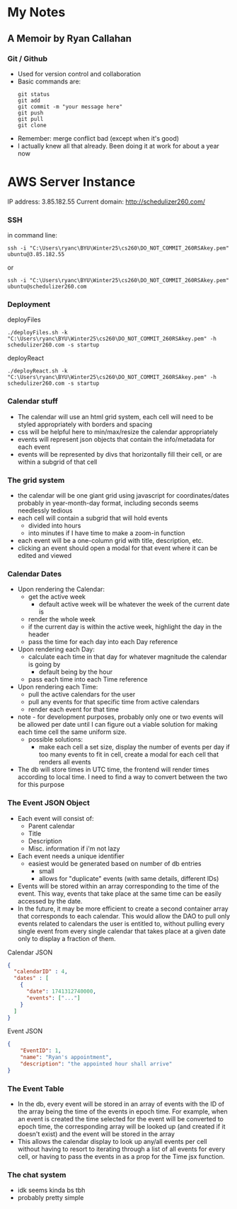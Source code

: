 # My Notes
## A Memoir by Ryan Callahan

### Git / Github
- Used for version control and collaboration
- Basic commands are:
  ```
  git status
  git add
  git commit -m "your message here"
  git push
  git pull
  git clone
  ```
- Remember: merge conflict bad (except when it's good)
- I actually knew all that already. Been doing it at work for about a year now

# AWS Server Instance
IP address: 3.85.182.55
Current domain: http://schedulizer260.com/

### SSH
in command line:
```
ssh -i "C:\Users\ryanc\BYU\Winter25\cs260\DO_NOT_COMMIT_260RSAkey.pem" ubuntu@3.85.182.55
```
or 
```
ssh -i "C:\Users\ryanc\BYU\Winter25\cs260\DO_NOT_COMMIT_260RSAkey.pem" ubuntu@schedulizer260.com
```

### Deployment

deployFiles
```
./deployFiles.sh -k "C:\Users\ryanc\BYU\Winter25\cs260\DO_NOT_COMMIT_260RSAkey.pem" -h schedulizer260.com -s startup
```

deployReact
```
./deployReact.sh -k "C:\Users\ryanc\BYU\Winter25\cs260\DO_NOT_COMMIT_260RSAkey.pem" -h schedulizer260.com -s startup
```


### Calendar stuff
 - The calendar will use an html grid system, each cell will need to be styled appropriately with borders and spacing
 - css will be helpful here to min/max/resize the calendar appropriately
 - events will represent json objects that contain the info/metadata for each event
 - events will be represented by divs that horizontally fill their cell, or are within a subgrid of that cell

### The grid system
 - the calendar will be one giant grid using javascript for coordinates/dates probably in year-month-day format, including
    seconds seems needlessly tedious
 - each cell will contain a subgrid that will hold events
   - divided into hours
   - into minutes if I have time to make a zoom-in function
 - each event will be a one-column grid with title, description, etc.
 - clicking an event should open a modal for that event where it can be edited and viewed

### Calendar Dates
 - Upon rendering the Calendar:
   - get the active week
     - default active week will be whatever the week of the current date is
   - render the whole week
   - if the current day is within the active week, highlight the day in the header
   - pass the time for each day into each Day reference
 - Upon rendering each Day:
   - calculate each time in that day for whatever magnitude the calendar is going by
     - default being by the hour
   - pass each time into each Time reference
 - Upon rendering each Time:
   - pull the active calendars for the user
   - pull any events for that specific time from active calendars
   - render each event for that time
 - note - for development purposes, probably only one or two events will be allowed per date until I can figure out a
   viable solution for making each time cell the same uniform size.
   - possible solutions:
     - make each cell a set size, display the number of events per day if too many events to fit in cell, create a
       modal for each cell that renders all events
 - The db will store times in UTC time, the frontend will render times according to local time. I need to find a way
   to convert between the two for this purpose

### The Event JSON Object
 - Each event will consist of:
   - Parent calendar
   - Title
   - Description
   - Misc. information if i'm not lazy
 - Each event needs a unique identifier
   - easiest would be generated based on number of db entries
     - small
     - allows for "duplicate" events (with same details, different IDs)
 - Events will be stored within an array corresponding to the time of the event. This way, events that take place at 
   the same time can be easily accessed by the date.
 - In the future, it may be more efficient to create a second container array that corresponds to each calendar. This 
   would allow the DAO to pull only events related to calendars the user is entitled to, without pulling every single 
   event from every single calendar that takes place at a given date only to display a fraction of them.

Calendar JSON
```json
{
  "calendarID" : 4,
  "dates" : [
    {
      "date": 1741312740000,
      "events": ["..."]
    }
  ]
}
```

Event JSON
```json
{
    "EventID": 1,
    "name": "Ryan's appointment",
    "description": "the appointed hour shall arrive"
}
```

### The Event Table
 - In the db, every event will be stored in an array of events with the ID of the array being the time of the events 
   in epoch time. For example, when an event is created the time selected for the event will be converted to epoch 
   time, the corresponding array will be looked up (and created if it doesn't exist) and the event will be stored 
   in the array
 - This allows the calendar display to look up any/all events per cell without having to resort to iterating through 
   a list of all events for every cell, or having to pass the events in as a prop for the Time jsx function.

### The chat system
 - idk seems kinda bs tbh
 - probably pretty simple

